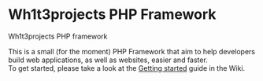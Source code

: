 Wh1t3projects PHP Framework
==================

Wh1t3projects PHP framework

This is a small (for the moment) PHP Framework that aim to help developers build web applications, as well as websites, easier and faster.<br/>
To get started, please take a look at the [Getting started](https://github.com/wh1t3projects/PHP_Framework/wiki/quickstart) guide in the Wiki.